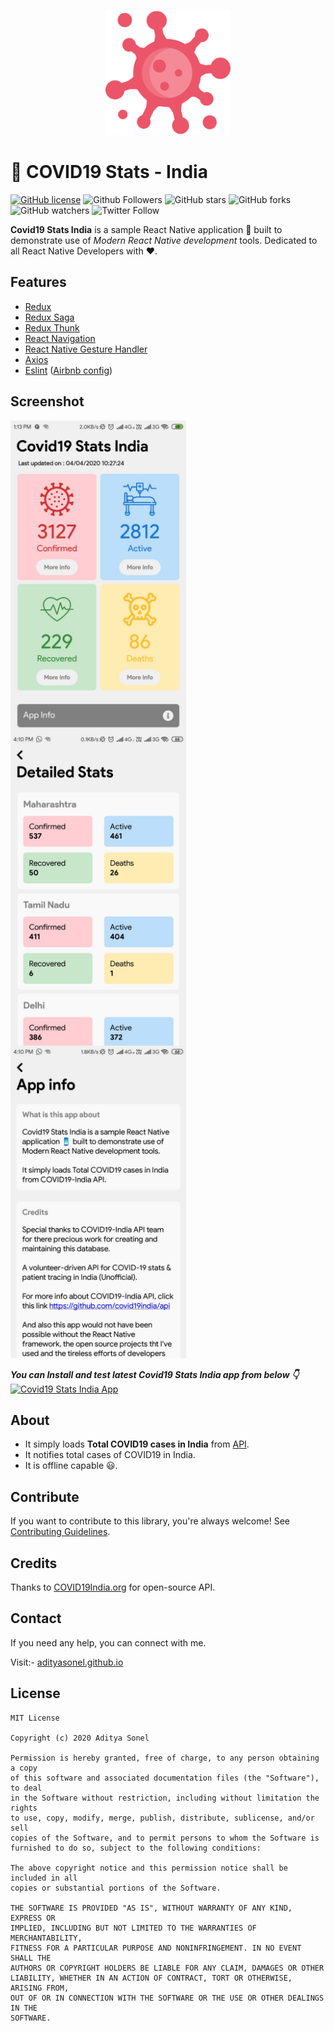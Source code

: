 <p align="center">
  <img src="gallery/logo.png" height="200"/>
</p>

# 🔔 COVID19 Stats - India

[![GitHub license](https://img.shields.io/badge/License-MIT-blue.svg)](LICENSE)
![Github Followers](https://img.shields.io/github/followers/adityasonel?label=Follow&style=social)
![GitHub stars](https://img.shields.io/github/stars/adityasonel/Covid19-Stats-IN?style=social)
![GitHub forks](https://img.shields.io/github/forks/adityasonel/Covid19-Stats-IN?style=social)
![GitHub watchers](https://img.shields.io/github/watchers/adityasonel/Covid19-Stats-IN?style=social)
![Twitter Follow](https://img.shields.io/twitter/follow/SonelAditya?label=Follow&style=social)

**Covid19 Stats India** is a sample React Native application 📱 built to demonstrate use of _Modern React Native development_ tools. Dedicated to all React Native Developers with ❤️.

## Features

- [Redux](http://redux.js.org/)
- [Redux Saga](https://redux-saga.js.org/)
- [Redux Thunk](https://github.com/reduxjs/redux-thunk)
- [React Navigation](https://reactnavigation.org/)
- [React Native Gesture Handler](https://github.com/kmagiera/react-native-gesture-handler)
- [Axios](https://github.com/axios/axios)
- [Eslint](http://eslint.org/) ([Airbnb config](https://github.com/airbnb/javascript/tree/master/packages/eslint-config-airbnb))

## Screenshot

<img align="left" src="gallery/app1.jpeg" height="500"/>
<img align="left" src="gallery/app2.jpeg" height="500"/>
<img src="gallery/app3.jpeg" height="500"/>

**_You can Install and test latest Covid19 Stats India app from below 👇_**
[![Covid19 Stats India App](https://img.shields.io/badge/Covid19StatsIndia-APK-blue.svg?style=for-the-badge&logo=android)](https://github.com/adityasonel/Covid19-Stats-IN/releases)

## About

- It simply loads **Total COVID19 cases in India** from [API](https://github.com/covid19india/api).
- It notifies total cases of COVID19 in India.
- It is offline capable 😃.

## Contribute

If you want to contribute to this library, you're always welcome!
See [Contributing Guidelines](CONTRIBUTING.md).

## Credits

Thanks to [COVID19India.org](https://github.com/covid19india/api) for open-source API.

## Contact

If you need any help, you can connect with me.

Visit:- [adityasonel.github.io](https://adityasonel.github.io)

## License

```
MIT License

Copyright (c) 2020 Aditya Sonel

Permission is hereby granted, free of charge, to any person obtaining a copy
of this software and associated documentation files (the "Software"), to deal
in the Software without restriction, including without limitation the rights
to use, copy, modify, merge, publish, distribute, sublicense, and/or sell
copies of the Software, and to permit persons to whom the Software is
furnished to do so, subject to the following conditions:

The above copyright notice and this permission notice shall be included in all
copies or substantial portions of the Software.

THE SOFTWARE IS PROVIDED "AS IS", WITHOUT WARRANTY OF ANY KIND, EXPRESS OR
IMPLIED, INCLUDING BUT NOT LIMITED TO THE WARRANTIES OF MERCHANTABILITY,
FITNESS FOR A PARTICULAR PURPOSE AND NONINFRINGEMENT. IN NO EVENT SHALL THE
AUTHORS OR COPYRIGHT HOLDERS BE LIABLE FOR ANY CLAIM, DAMAGES OR OTHER
LIABILITY, WHETHER IN AN ACTION OF CONTRACT, TORT OR OTHERWISE, ARISING FROM,
OUT OF OR IN CONNECTION WITH THE SOFTWARE OR THE USE OR OTHER DEALINGS IN THE
SOFTWARE.
```
